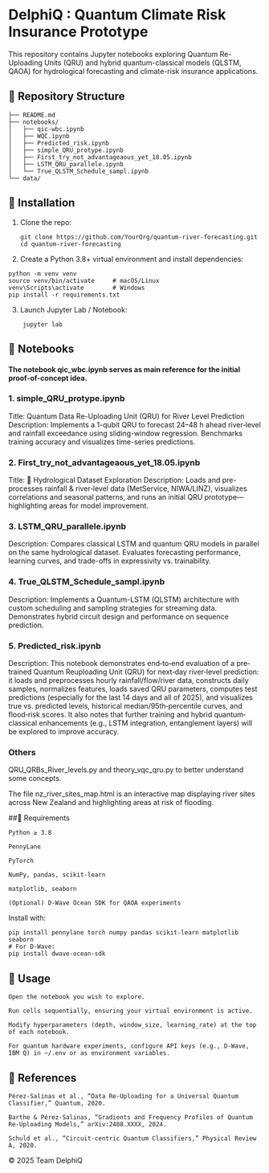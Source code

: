 # DelphiQ : Quantum Climate Risk Insurance Prototype

This repository contains Jupyter notebooks exploring Quantum Re-Uploading Units (QRU) and hybrid quantum-classical models (QLSTM, QAOA) for hydrological forecasting and climate-risk insurance applications.

## 📂 Repository Structure

```
├── README.md
├── notebooks/
│   ├── qic-wbc.ipynb
│   ├── WQC.ipynb
│   ├── Predicted_risk.ipynb
│   ├── simple_QRU_protype.ipynb
│   ├── First_try_not_advantageaous_yet_18.05.ipynb
│   ├── LSTM_QRU_parallele.ipynb
│   └── True_QLSTM_Schedule_sampl.ipynb
└── data/
```

## 🚀 Installation

1. Clone the repo:  
   ```
   git clone https://github.com/YourOrg/quantum-river-forecasting.git
   cd quantum-river-forecasting
   ```
2. Create a Python 3.8+ virtual environment and install dependencies:
```
python -m venv venv
source venv/bin/activate     # macOS/Linux
venv\Scripts\activate        # Windows
pip install -r requirements.txt
```
3. Launch Jupyter Lab / Notebook:
```
    jupyter lab
```
## 📓 Notebooks

#### The notebook qic_wbc.ipynb serves as main reference for the initial proof-of-concept idea.

### 1. simple_QRU_protype.ipynb

Title: Quantum Data Re-Uploading Unit (QRU) for River Level Prediction
Description:
Implements a 1-qubit QRU to forecast 24–48 h ahead river‐level and rainfall exceedance using sliding-window regression. Benchmarks training accuracy and visualizes time-series predictions.

### 2. First_try_not_advantageaous_yet_18.05.ipynb

Title: 🌊 Hydrological Dataset Exploration
Description:
Loads and pre-processes rainfall & river‐level data (MetService, NIWA/LINZ), visualizes correlations and seasonal patterns, and runs an initial QRU prototype—highlighting areas for model improvement.

### 3. LSTM_QRU_parallele.ipynb

Description:
Compares classical LSTM and quantum QRU models in parallel on the same hydrological dataset. Evaluates forecasting performance, learning curves, and trade-offs in expressivity vs. trainability.

### 4. True_QLSTM_Schedule_sampl.ipynb

Description:
Implements a Quantum-LSTM (QLSTM) architecture with custom scheduling and sampling strategies for streaming data. Demonstrates hybrid circuit design and performance on sequence prediction.

### 5. Predicted_risk.ipynb

Description:
This notebook demonstrates end‐to‐end evaluation of a pre‐trained Quantum Reuploading Unit (QRU) for next‐day river‐level prediction: it loads and preprocesses hourly rainfall/flow/river data, constructs daily samples, normalizes features, loads saved QRU parameters, computes test predictions (especially for the last 14 days and all of 2025), and visualizes true vs. predicted levels, historical median/95th‐percentile curves, and flood‐risk scores. It also notes that further training and hybrid quantum‐classical enhancements (e.g., LSTM integration, entanglement layers) will be explored to improve accuracy.

### Others
QRU_QRBs_River_levels.py and theory_vqc_qru.py to better understand some concepts.

The file nz_river_sites_map.html is an interactive map displaying river sites across New Zealand and highlighting areas at risk of flooding.

##🔧 Requirements

    Python ≥ 3.8

    PennyLane

    PyTorch

    NumPy, pandas, scikit-learn

    matplotlib, seaborn

    (Optional) D-Wave Ocean SDK for QAOA experiments

Install with:
```
pip install pennylane torch numpy pandas scikit-learn matplotlib seaborn
# For D-Wave:
pip install dwave-ocean-sdk
```
## 📖 Usage

    Open the notebook you wish to explore.

    Run cells sequentially, ensuring your virtual environment is active.

    Modify hyperparameters (depth, window_size, learning_rate) at the top of each notebook.

    For quantum hardware experiments, configure API keys (e.g., D-Wave, IBM Q) in ~/.env or as environment variables.

## 🔗 References

    Pérez-Salinas et al., “Data Re-Uploading for a Universal Quantum Classifier,” Quantum, 2020.

    Barthe & Pérez-Salinas, “Gradients and Frequency Profiles of Quantum Re-Uploading Models,” arXiv:2408.XXXX, 2024.

    Schuld et al., “Circuit-centric Quantum Classifiers,” Physical Review A, 2020.

© 2025 Team DelphiQ
